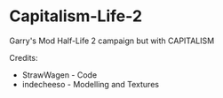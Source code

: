 # Capitalism-Life-2
Garry's Mod Half-Life 2 campaign but with CAPITALISM

Credits:
* StrawWagen - Code
* indecheeso - Modelling and Textures

